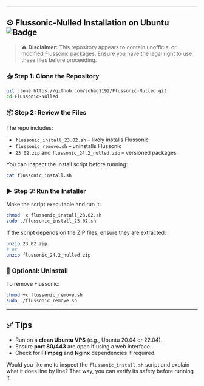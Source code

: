 
---

## ⚙️ Flussonic-Nulled Installation on Ubuntu ![Badge](https://hitscounter.dev/api/hit?url=https%3A%2F%2Fgithub.com%2Fsohag1192%2FFlussonic-Nulled&label=&icon=github&color=%23198754&message=&style=for-the-badge&tz=UTC)

> ⚠️ **Disclaimer:** This repository appears to contain unofficial or modified Flussonic packages. Ensure you have the legal right to use these files before proceeding.

### 📥 Step 1: Clone the Repository
```bash
git clone https://github.com/sohag1192/Flussonic-Nulled.git
cd Flussonic-Nulled
```

### 📦 Step 2: Review the Files
The repo includes:
- `flussonic_install_23.02.sh` – likely installs Flussonic
- `flussonic_remove.sh` – uninstalls Flussonic
- `23.02.zip` and `flussonic_24.2_nulled.zip` – versioned packages

You can inspect the install script before running:
```bash
cat flussonic_install.sh
```

### ▶️ Step 3: Run the Installer
Make the script executable and run it:
```bash
chmod +x flussonic_install_23.02.sh
sudo ./flussonic_install_23.02.sh
```

If the script depends on the ZIP files, ensure they are extracted:
```bash
unzip 23.02.zip
# or
unzip flussonic_24.2_nulled.zip
```

### 🧼 Optional: Uninstall
To remove Flussonic:
```bash
chmod +x flussonic_remove.sh
sudo ./flussonic_remove.sh
```

---

## ✅ Tips
- Run on a **clean Ubuntu VPS** (e.g., Ubuntu 20.04 or 22.04).
- Ensure **port 80/443** are open if using a web interface.
- Check for **FFmpeg** and **Nginx** dependencies if required.

Would you like me to inspect the `flussonic_install.sh` script and explain what it does line by line? That way, you can verify its safety before running it.
